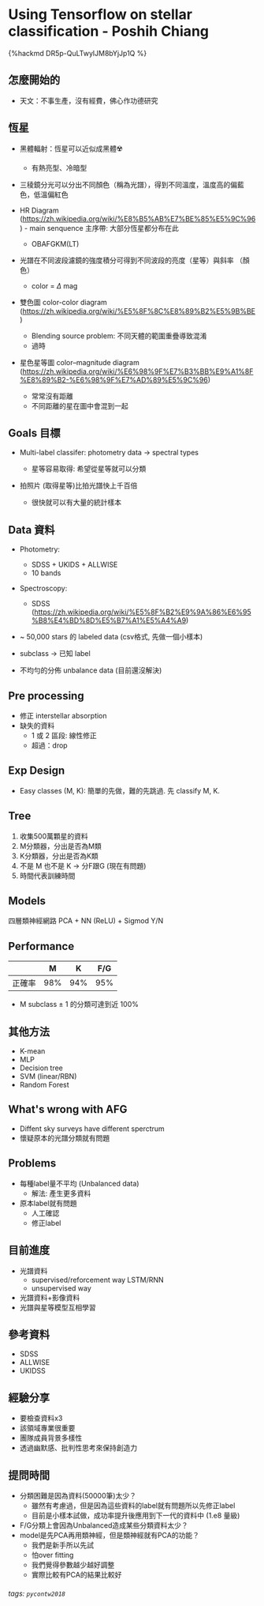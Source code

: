 # Using Tensorflow on stellar classification - Poshih Chiang

{%hackmd DR5p-QuLTwylJM8bYjJp1Q %}

## 怎麼開始的
- 天文：不事生產，沒有經費，佛心作功德研究

## 恆星
- 黑體輻射：恆星可以近似成黑體☢️
  - 有熱亮型、冷暗型
- 三稜鏡分光可以分出不同顏色（稱為光譜），得到不同溫度，溫度高的偏藍色，低溫偏紅色
- HR Diagram (https://zh.wikipedia.org/wiki/%E8%B5%AB%E7%BE%85%E5%9C%96)  - main senquence 主序帶: 大部分恆星都分布在此
  - OBAFGKM(LT)

- 光譜在不同波段濾鏡的強度積分可得到不同波段的亮度（星等）與斜率 （顏色）
    - color = $\Delta$ mag

- 雙色圖 color-color diagram (https://zh.wikipedia.org/wiki/%E5%8F%8C%E8%89%B2%E5%9B%BE)
    - Blending source problem: 不同天體的範圍重疊導致混淆
    - 過時

- 星色星等圖 color–magnitude diagram (https://zh.wikipedia.org/wiki/%E6%98%9F%E7%B3%BB%E9%A1%8F%E8%89%B2-%E6%98%9F%E7%AD%89%E5%9C%96)
    - 常常沒有距離
    - 不同距離的星在圖中會混到一起

## Goals 目標
- Multi-label classifer: photometry data -> spectral types
  - 星等容易取得: 希望從星等就可以分類

- 拍照片 (取得星等)比拍光譜快上千百倍
  - 很快就可以有大量的統計樣本

## Data 資料
- Photometry: 
  - SDSS + UKIDS + ALLWISE
  - 10 bands 
- Spectroscopy:
  - SDSS (https://zh.wikipedia.org/wiki/%E5%8F%B2%E9%9A%86%E6%95%B8%E4%BD%8D%E5%B7%A1%E5%A4%A9)
- ~ 50,000 stars 的 labeled data (csv格式, 先做一個小樣本)
- subclass -> 已知 label

- 不均勻的分佈 unbalance data (目前還沒解決) 

## Pre processing
- 修正 interstellar absorption
- 缺失的資料
  - 1 或 2 區段: 線性修正
  - 超過：drop

## Exp Design
- Easy classes (M, K): 簡單的先做，難的先跳過. 先 classify M, K.

## Tree

1. 收集500萬顆星的資料
2. M分類器，分出是否為M類
3. K分類器，分出是否為K類
4. 不是 M 也不是 K -> 分F跟G (現在有問題)
5. 時間代表訓練時間

## Models

四層類神經網路
PCA + NN (ReLU) + Sigmod Y/N

## Performance

|       | M   | K   | F/G |
| ----- | --- | --- | --- |
| 正確率 | 98% | 94% | 95% |


- M subclass ± 1 的分類可達到近 100% 

## 其他方法

- K-mean
- MLP
- Decision tree
- SVM (linear/RBN)
- Random Forest

## What's wrong with AFG

- Diffent sky surveys have different sperctrum
- 懷疑原本的光譜分類就有問題

## Problems

- 每種label量不平均 (Unbalanced data)
  - 解法: 產生更多資料 
- 原本label就有問題
    - 人工確認
    - 修正label

## 目前進度

- 光譜資料
    - supervised/reforcement way LSTM/RNN
    - unsupervised way
- 光譜資料+影像資料
- 光譜與星等模型互相學習

## 參考資料

- SDSS
- ALLWISE
- UKIDSS

## 經驗分享

- 要檢查資料x3
- 該領域專業很重要
- 團隊成員背景多樣性
- 透過幽默感、批判性思考來保持創造力




## 提問時間

- 分類困難是因為資料(50000筆)太少？
    - 雖然有考慮過，但是因為這些資料的label就有問題所以先修正label
    - 目前是小樣本試做，成功率提升後應用到下一代的資料中 (1.e8 量級)
- F/G分類上會因為Unbalanced造成某些分類資料太少？
- model是先PCA再用類神經，但是類神經就有PCA的功能？
    - 我們是新手所以先試
    - 怕over fitting
    - 我們覺得參數越少越好調整
    - 實際比較有PCA的結果比較好

###### tags: `pycontw2018`
